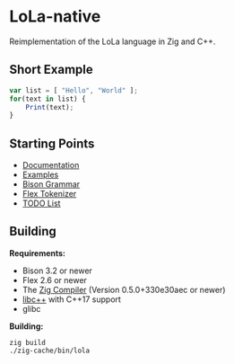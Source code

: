 # LoLa-native
Reimplementation of the LoLa language in Zig and C++.

## Short Example
```js
var list = [ "Hello", "World" ];
for(text in list) {
	Print(text);
}
```

## Starting Points

- [Documentation](Documentation/README.md)
- [Examples](Examples/README.md)
- [Bison Grammar](NativeLoLa/src/grammar.yy)
- [Flex Tokenizer](NativeLoLa/src/yy.ll)
- [TODO List](TODO.md)

## Building

**Requirements:**

- Bison 3.2 or newer
- Flex 2.6 or newer
- The [Zig Compiler](https://ziglang.org/) (Version 0.5.0+330e30aec or newer)
- [libc++](https://libcxx.llvm.org/) with C++17 support
- glibc

**Building:**

```
zig build
./zig-cache/bin/lola
```
